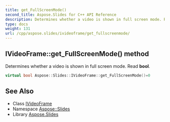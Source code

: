 ```yaml
---
title: get_FullScreenMode()
second_title: Aspose.Slides for C++ API Reference
description: Determines whether a video is shown in full screen mode. Read bool.
type: docs
weight: 131
url: /cpp/aspose.slides/ivideoframe/get_fullscreenmode/
---
```

## IVideoFrame::get_FullScreenMode() method


Determines whether a video is shown in full screen mode. Read **bool**.

```cpp
virtual bool Aspose::Slides::IVideoFrame::get_FullScreenMode()=0
```

## See Also

* Class [IVideoFrame](./)
* Namespace [Aspose::Slides](../)
* Library [Aspose.Slides](../../)